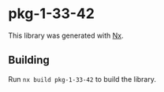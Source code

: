 # pkg-1-33-42

This library was generated with [Nx](https://nx.dev).

## Building

Run `nx build pkg-1-33-42` to build the library.
